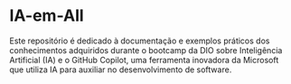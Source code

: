 # IA-em-All
Este repositório é dedicado à documentação e exemplos práticos dos conhecimentos adquiridos durante o bootcamp da DIO sobre Inteligência Artificial (IA) e o GitHub Copilot, uma ferramenta inovadora da Microsoft que utiliza IA para auxiliar no desenvolvimento de software.
